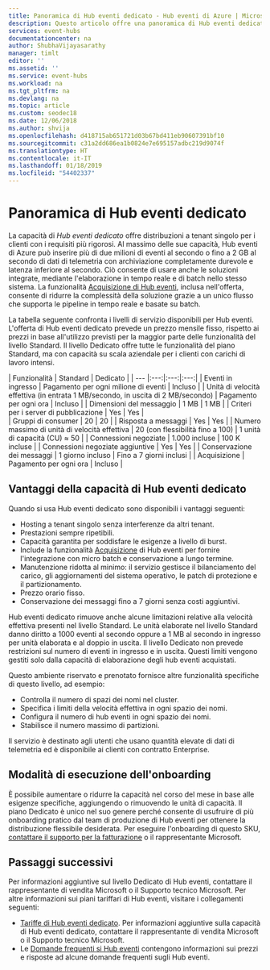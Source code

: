 ```yaml
---
title: Panoramica di Hub eventi dedicato - Hub eventi di Azure | Microsoft Docs
description: Questo articolo offre una panoramica di Hub eventi dedicato di Azure, che offre distribuzioni a tenant singoli di hub eventi.
services: event-hubs
documentationcenter: na
author: ShubhaVijayasarathy
manager: timlt
editor: ''
ms.assetid: ''
ms.service: event-hubs
ms.workload: na
ms.tgt_pltfrm: na
ms.devlang: na
ms.topic: article
ms.custom: seodec18
ms.date: 12/06/2018
ms.author: shvija
ms.openlocfilehash: d418715ab651721d03b67bd411eb90607391bf10
ms.sourcegitcommit: c31a2dd686ea1b0824e7e695157adbc219d9074f
ms.translationtype: HT
ms.contentlocale: it-IT
ms.lasthandoff: 01/18/2019
ms.locfileid: "54402337"
---
```

# <a name="overview-of-event-hubs-dedicated"></a>Panoramica di Hub eventi dedicato

La capacità di *Hub eventi dedicato* offre distribuzioni a tenant singolo per i clienti con i requisiti più rigorosi. Al massimo delle sue capacità, Hub eventi di Azure può inserire più di due milioni di eventi al secondo o fino a 2 GB al secondo di dati di telemetria con archiviazione completamente durevole e latenza inferiore al secondo. Ciò consente di usare anche le soluzioni integrate, mediante l'elaborazione in tempo reale e di batch nello stesso sistema. La funzionalità [Acquisizione di Hub eventi](event-hubs-capture-overview.md), inclusa nell'offerta, consente di ridurre la complessità della soluzione grazie a un unico flusso che supporta le pipeline in tempo reale e basate su batch.

La tabella seguente confronta i livelli di servizio disponibili per Hub eventi. L'offerta di Hub eventi dedicato prevede un prezzo mensile fisso, rispetto ai prezzi in base all'utilizzo previsti per la maggior parte delle funzionalità del livello Standard. Il livello Dedicato offre tutte le funzionalità del piano Standard, ma con capacità su scala aziendale per i clienti con carichi di lavoro intensi. 

| Funzionalità | Standard | Dedicato |
| --- |:---:|:---:|:---:|
| Eventi in ingresso | Pagamento per ogni milione di eventi | Incluso |
| Unità di velocità effettiva (in entrata 1 MB/secondo, in uscita di 2 MB/secondo) | Pagamento per ogni ora | Incluso |
| Dimensioni del messaggio | 1 MB | 1 MB |
| Criteri per i server di pubblicazione | Yes | Yes |   
| Gruppi di consumer | 20 | 20 |
| Risposta a messaggi | Yes | Yes |
| Numero massimo di unità di velocità effettiva | 20 (con flessibilità fino a 100)   | 1 unità di capacità (CU) ≈ 50 |
| Connessioni negoziate | 1.000 incluse | 100 K incluse |
| Connessioni negoziate aggiuntive | Yes | Yes |
| Conservazione dei messaggi | 1 giorno incluso | Fino a 7 giorni inclusi |
| Acquisizione | Pagamento per ogni ora | Incluso |

## <a name="benefits-of-event-hubs-dedicated-capacity"></a>Vantaggi della capacità di Hub eventi dedicato

Quando si usa Hub eventi dedicato sono disponibili i vantaggi seguenti:

* Hosting a tenant singolo senza interferenze da altri tenant.
* Prestazioni sempre ripetibili.
* Capacità garantita per soddisfare le esigenze a livello di burst.
* Include la funzionalità [Acquisizione](event-hubs-capture-overview.md) di Hub eventi per fornire l'integrazione con micro batch e conservazione a lungo termine.
* Manutenzione ridotta al minimo: il servizio gestisce il bilanciamento del carico, gli aggiornamenti del sistema operativo, le patch di protezione e il partizionamento.
* Prezzo orario fisso.
* Conservazione dei messaggi fino a 7 giorni senza costi aggiuntivi.

Hub eventi dedicato rimuove anche alcune limitazioni relative alla velocità effettiva presenti nel livello Standard. Le unità elaborate nel livello Standard danno diritto a 1000 eventi al secondo oppure a 1 MB al secondo in ingresso per unità elaborata e al doppio in uscita. Il livello Dedicato non prevede restrizioni sul numero di eventi in ingresso e in uscita. Questi limiti vengono gestiti solo dalla capacità di elaborazione degli hub eventi acquistati.

Questo ambiente riservato e prenotato fornisce altre funzionalità specifiche di questo livello, ad esempio:

* Controlla il numero di spazi dei nomi nel cluster.
* Specifica i limiti della velocità effettiva in ogni spazio dei nomi.
* Configura il numero di hub eventi in ogni spazio dei nomi.
* Stabilisce il numero massimo di partizioni.

Il servizio è destinato agli utenti che usano quantità elevate di dati di telemetria ed è disponibile ai clienti con contratto Enterprise.

## <a name="how-to-onboard"></a>Modalità di esecuzione dell'onboarding

È possibile aumentare o ridurre la capacità nel corso del mese in base alle esigenze specifiche, aggiungendo o rimuovendo le unità di capacità. Il piano Dedicato è unico nel suo genere perché consente di usufruire di più onboarding pratico dal team di produzione di Hub eventi per ottenere la distribuzione flessibile desiderata. Per eseguire l'onboarding di questo SKU, [contattare il supporto per la fatturazione](https://ms.portal.azure.com/#create/Microsoft.Support) o il rappresentante Microsoft.

## <a name="next-steps"></a>Passaggi successivi

Per informazioni aggiuntive sul livello Dedicato di Hub eventi, contattare il rappresentante di vendita Microsoft o il Supporto tecnico Microsoft. Per altre informazioni sui piani tariffari di Hub eventi, visitare i collegamenti seguenti:

- [Tariffe di Hub eventi dedicato](https://azure.microsoft.com/pricing/details/event-hubs/). Per informazioni aggiuntive sulla capacità di Hub eventi dedicato, contattare il rappresentante di vendita Microsoft o il Supporto tecnico Microsoft.
- Le [Domande frequenti si Hub eventi](event-hubs-faq.md) contengono informazioni sui prezzi e risposte ad alcune domande frequenti sugli Hub eventi. 

